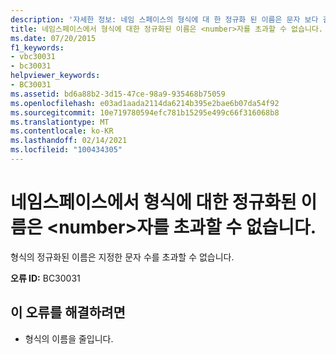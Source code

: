 ```yaml
---
description: '자세한 정보: 네임 스페이스의 형식에 대 한 정규화 된 이름은 문자 보다 길 수 없습니다. <number>'
title: 네임스페이스에서 형식에 대한 정규화된 이름은 <number>자를 초과할 수 없습니다.
ms.date: 07/20/2015
f1_keywords:
- vbc30031
- bc30031
helpviewer_keywords:
- BC30031
ms.assetid: bd6a88b2-3d15-47ce-98a9-935468b75059
ms.openlocfilehash: e03ad1aada2114da6214b395e2bae6b07da54f92
ms.sourcegitcommit: 10e719780594efc781b15295e499c66f316068b8
ms.translationtype: MT
ms.contentlocale: ko-KR
ms.lasthandoff: 02/14/2021
ms.locfileid: "100434305"
---
```

# <a name="fully-qualified-names-for-types-in-namespaces-cannot-be-longer-than-number-characters"></a>네임스페이스에서 형식에 대한 정규화된 이름은 \<number>자를 초과할 수 없습니다.

형식의 정규화된 이름은 지정한 문자 수를 초과할 수 없습니다.  
  
 **오류 ID:** BC30031  
  
## <a name="to-correct-this-error"></a>이 오류를 해결하려면  
  
- 형식의 이름을 줄입니다.  

